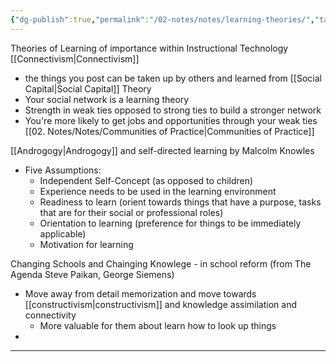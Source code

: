```yaml
---
{"dg-publish":true,"permalink":"/02-notes/notes/learning-theories/","tags":["Note"],"created":"2024-02-04T15:18:10.000-04:00","updated":"2024-05-02T15:05:32.000-03:00"}
---
```


Theories of Learning of importance within Instructional Technology
[[Connectivism\|Connectivism]]
- the things you post can be taken up by others and learned from
[[Social Capital\|Social Capital]] Theory
- Your social network is a learning theory
- Strength in weak ties opposed to strong ties to build a stronger network
- You're more likely to get jobs and opportunities through your weak ties
[[02. Notes/Notes/Communities of Practice\|Communities of Practice]]

[[Androgogy\|Androgogy]] and self-directed learning by Malcolm Knowles
- Five Assumptions: 
	- Independent Self-Concept (as opposed to children)
	- Experience needs to be used in the learning environment
	- Readiness to learn (orient towards things that have a purpose, tasks that are for their social or professional roles)
	- Orientation to learning (preference for things to be immediately applicable)
	- Motivation for learning

Changing Schools and Chainging Knowlege - in school reform (from The Agenda Steve Paikan, George Siemens)
- Move away from detail memorization and move towards [[constructivism\|constructivism]] and knowledge assimilation and connectivity
	- More valuable for them about learn how to look up things
- 


---
